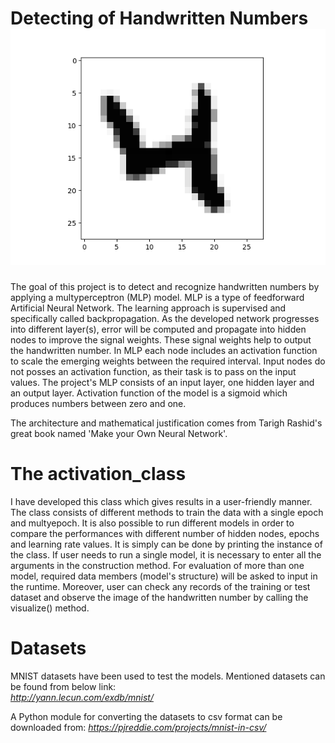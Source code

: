 # Detecting of Handwritten Numbers		![Four](number.png)
The goal of this project is to detect and recognize handwritten numbers by 
applying a multyperceptron (MLP) model.
MLP is a type of feedforward Artificial Neural Network. The learning approach is
supervised and specifically called backpropagation. As the developed network
progresses into different layer(s), error will be computed and propagate into
hidden nodes to improve the signal weights. These signal weights help to output
the handwritten number.
In MLP each node includes an activation function to scale the emerging weights
between the required interval. Input nodes do not posses an activation function, 
as their task is to pass on the input values.
The project's MLP consists of  an input layer, one hidden layer and an output layer.
Activation function of the model is a sigmoid which produces numbers between zero
and one.

The architecture and mathematical justification comes from Tarigh Rashid's great
book named 'Make your Own Neural Network'.

# The activation_class
I have developed this class which gives results in a user-friendly manner. The class
consists of different methods to train the data with a single epoch and
multyepoch. It is also possible to run different models in order to compare 
the performances with different number of hidden nodes, epochs 
and learning rate values. It is simply can be done by printing the instance of the class.
If user needs to run a single model, it is necessary to enter all the arguments in the
construction method. For evaluation of more than one model, required data members 
(model's structure) will be asked to input in the runtime.
Moreover, user can check any records of the training or test dataset and observe the
image of the handwritten number by calling the visualize() method. 

# Datasets
MNIST datasets have been used to test the models. Mentioned datasets can be found from
below link:                                                                             
*http://yann.lecun.com/exdb/mnist/*

A Python module for converting the datasets to csv format can be downloaded from:
*https://pjreddie.com/projects/mnist-in-csv/*

